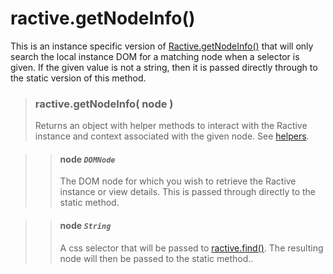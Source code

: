 # ractive.getNodeInfo()

This is an instance specific version of [Ractive.getNodeInfo()](Ractive.getNodeInfo().md) that will only search the local instance DOM for a matching node when a selector is given. If the given value is not a string, then it is passed directly through to the static version of this method.

> ### ractive.getNodeInfo( node )
> Returns an object with helper methods to interact with the Ractive instance and context associated with the given node. See [helpers](Ractive.getNodeInfo().md#helpers).

> > #### **node** *`DOMNode`*
> > The DOM node for which you wish to retrieve the Ractive instance or view details. This is passed through directly to the static method.

> > #### **node** *`String`*
> > A css selector that will be passed to [ractive.find()](ractive.find().md). The resulting node will then be passed to the static method..

